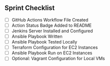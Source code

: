 ## Sprint  Checklist

- [ ] GitHub Actions Workflow File Created
- [ ] Action Status Badge Added to README
- [ ] Jenkins Server Installed and Configured
- [ ] Ansible Playbook Written
- [ ] Ansible Playbook Tested Locally
- [ ] Terraform Configuration for EC2 Instances
- [ ] Ansible Playbook Run on EC2 Instances
- [ ] Optional: Vagrant Configuration for Local VMs
